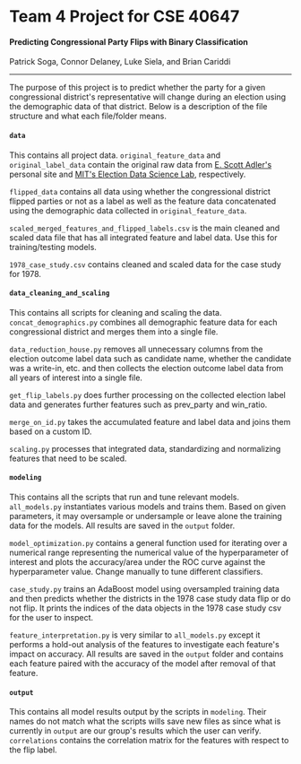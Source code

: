 # Team 4 Project for CSE 40647

#### Predicting Congressional Party Flips with Binary Classification

Patrick Soga, Connor Delaney, Luke Siela, and Brian Cariddi

---

The purpose of this project is to predict whether the party for a given congressional district's representative will change during an election using the demographic data of that district. Below is a description of the file structure and what each file/folder means.

#### `data`

This contains all project data. `original_feature_data` and `original_label_data` contain the original raw data from [E. Scott Adler's](https://sites.google.com/a/colorado.edu/adler-scott/data/congressional-district-data) personal site and [MIT's Election Data Science Lab](https://history.house.gov/Institution/Election-Statistics/Election-Statistics/), respectively.

`flipped_data` contains all data using whether the congressional district flipped parties or not as a label as well as the feature data concatenated using the 
demographic data collected in `original_feature_data`. 

`scaled_merged_features_and_flipped_labels.csv` is the main cleaned and scaled data file that has all integrated feature and label data. Use this for training/testing models. 

`1978_case_study.csv` contains cleaned and scaled data for the case study for 1978.

#### `data_cleaning_and_scaling`

This contains all scripts for cleaning and scaling the data.  `concat_demographics.py`
combines all demographic feature data
for each congressional district and merges them into a single file. 

`data_reduction_house.py`
removes all unnecessary columns from the election outcome label data such as
candidate name, whether the candidate was a write-in, etc. and then collects
the election outcome label data from all years of interest into a single file.

`get_flip_labels.py` does further processing on the collected election label data
and generates further features such as prev_party and win_ratio. 

`merge_on_id.py`
takes the accumulated feature and label data and joins them based on a custom ID.

`scaling.py` processes that integrated data, standardizing and normalizing features that need to be scaled.

#### `modeling`

This contains all the scripts that run and tune relevant models.
`all_models.py` instantiates various models and trains them. Based on given parameters,
it may oversample or undersample or leave alone the training data for the models.
All results are saved in the `output` folder.

`model_optimization.py` contains a general function used for iterating over a numerical range
representing the numerical value of the hyperparameter of interest and plots
the accuracy/area under the ROC curve against the hyperparameter value.
Change manually to tune different classifiers.

`case_study.py` trains an AdaBoost model using oversampled training data and then
predicts whether the districts in the 1978 case study data flip or do not flip.
It prints the indices of the data objects in the 1978 case study csv for the user to inspect.

`feature_interpretation.py` is very similar to `all_models.py` except it 
performs a hold-out analysis of the features to investigate each feature's impact on accuracy.
All results are saved in the `output` folder and contains each feature paired with the accuracy of the model after removal of that feature.

#### `output`
This contains all model results output by the scripts in `modeling`. Their names do not match what the scripts wills save new files 
as since what is currently in `output` are our group's results which the user can verify. `correlations` contains
the correlation matrix for the features with respect to the flip label.
